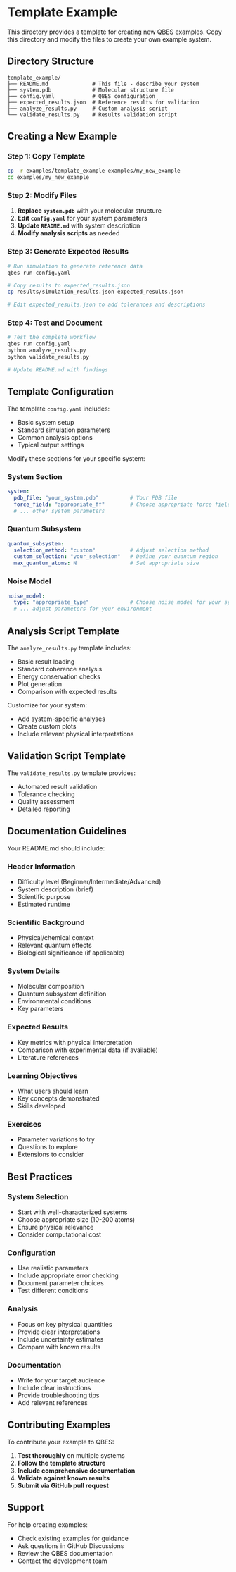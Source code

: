 # Template Example

This directory provides a template for creating new QBES examples. Copy this directory and modify the files to create your own example system.

## Directory Structure

```
template_example/
├── README.md              # This file - describe your system
├── system.pdb             # Molecular structure file
├── config.yaml            # QBES configuration
├── expected_results.json  # Reference results for validation
├── analyze_results.py     # Custom analysis script
└── validate_results.py    # Results validation script
```

## Creating a New Example

### Step 1: Copy Template

```bash
cp -r examples/template_example examples/my_new_example
cd examples/my_new_example
```

### Step 2: Modify Files

1. **Replace `system.pdb`** with your molecular structure
2. **Edit `config.yaml`** for your system parameters
3. **Update `README.md`** with system description
4. **Modify analysis scripts** as needed

### Step 3: Generate Expected Results

```bash
# Run simulation to generate reference data
qbes run config.yaml

# Copy results to expected_results.json
cp results/simulation_results.json expected_results.json

# Edit expected_results.json to add tolerances and descriptions
```

### Step 4: Test and Document

```bash
# Test the complete workflow
qbes run config.yaml
python analyze_results.py
python validate_results.py

# Update README.md with findings
```

## Template Configuration

The template `config.yaml` includes:
- Basic system setup
- Standard simulation parameters
- Common analysis options
- Typical output settings

Modify these sections for your specific system:

### System Section
```yaml
system:
  pdb_file: "your_system.pdb"          # Your PDB file
  force_field: "appropriate_ff"        # Choose appropriate force field
  # ... other system parameters
```

### Quantum Subsystem
```yaml
quantum_subsystem:
  selection_method: "custom"           # Adjust selection method
  custom_selection: "your_selection"   # Define your quantum region
  max_quantum_atoms: N                 # Set appropriate size
```

### Noise Model
```yaml
noise_model:
  type: "appropriate_type"             # Choose noise model for your system
  # ... adjust parameters for your environment
```

## Analysis Script Template

The `analyze_results.py` template includes:
- Basic result loading
- Standard coherence analysis
- Energy conservation checks
- Plot generation
- Comparison with expected results

Customize for your system:
- Add system-specific analyses
- Create custom plots
- Include relevant physical interpretations

## Validation Script Template

The `validate_results.py` template provides:
- Automated result validation
- Tolerance checking
- Quality assessment
- Detailed reporting

## Documentation Guidelines

Your README.md should include:

### Header Information
- Difficulty level (Beginner/Intermediate/Advanced)
- System description (brief)
- Scientific purpose
- Estimated runtime

### Scientific Background
- Physical/chemical context
- Relevant quantum effects
- Biological significance (if applicable)

### System Details
- Molecular composition
- Quantum subsystem definition
- Environmental conditions
- Key parameters

### Expected Results
- Key metrics with physical interpretation
- Comparison with experimental data (if available)
- Literature references

### Learning Objectives
- What users should learn
- Key concepts demonstrated
- Skills developed

### Exercises
- Parameter variations to try
- Questions to explore
- Extensions to consider

## Best Practices

### System Selection
- Start with well-characterized systems
- Choose appropriate size (10-200 atoms)
- Ensure physical relevance
- Consider computational cost

### Configuration
- Use realistic parameters
- Include appropriate error checking
- Document parameter choices
- Test different conditions

### Analysis
- Focus on key physical quantities
- Provide clear interpretations
- Include uncertainty estimates
- Compare with known results

### Documentation
- Write for your target audience
- Include clear instructions
- Provide troubleshooting tips
- Add relevant references

## Contributing Examples

To contribute your example to QBES:

1. **Test thoroughly** on multiple systems
2. **Follow the template structure**
3. **Include comprehensive documentation**
4. **Validate against known results**
5. **Submit via GitHub pull request**

## Support

For help creating examples:
- Check existing examples for guidance
- Ask questions in GitHub Discussions
- Review the QBES documentation
- Contact the development team